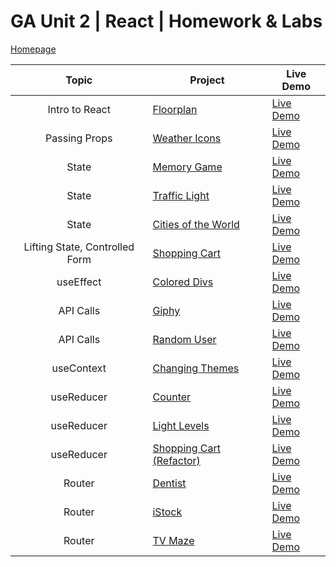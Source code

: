 # GA Unit 2 | React | Homework & Labs
[Homepage](https://ngsuwen.github.io/react-mini-projects/)

|  Topic  | Project                                                                                           | Live Demo                         |
|   :-:   | ------------------------------------------------------------------------------------------------- | --------------------------------- |
| Intro to React  | [Floorplan](https://github.com/ngsuwen/react-mini-projects/tree/main/floorplan)   | [Live Demo](https://ngsuwen.github.io/react-mini-projects/floorplan/build/)|
| Passing Props  | [Weather Icons](https://github.com/ngsuwen/react-mini-projects/tree/main/weather-icons)   | [Live Demo](https://ngsuwen.github.io/react-mini-projects/weather-icons/build/)|
| State  | [Memory Game](https://github.com/ngsuwen/react-mini-projects/tree/main/memory-game)   | [Live Demo](https://ngsuwen.github.io/react-mini-projects/memory-game/build/)|
| State  | [Traffic Light](https://github.com/ngsuwen/react-mini-projects/tree/main/traffic-light)   | [Live Demo](https://ngsuwen.github.io/react-mini-projects/traffic-light/build/)|
| State  | [Cities of the World](https://github.com/ngsuwen/react-mini-projects/tree/main/cities)   | [Live Demo](https://ngsuwen.github.io/react-mini-projects/cities/build/)|
| Lifting State, Controlled Form  | [Shopping Cart](https://github.com/ngsuwen/react-mini-projects/tree/main/shopping-cart)   | [Live Demo](https://ngsuwen.github.io/react-mini-projects/shopping-cart/build/)|
| useEffect  | [Colored Divs](https://github.com/ngsuwen/react-mini-projects/tree/main/colored-divs)   | [Live Demo](https://ngsuwen.github.io/react-mini-projects/colored-divs/build/)|
| API Calls  | [Giphy](https://github.com/ngsuwen/react-mini-projects/tree/main/giphy-api)   | [Live Demo](https://ngsuwen.github.io/react-mini-projects/giphy-api/build/)|
| API Calls  | [Random User](https://github.com/ngsuwen/react-mini-projects/tree/main/random-user)   | [Live Demo](https://ngsuwen.github.io/react-mini-projects/random-user/build/)|
| useContext  | [Changing Themes](https://github.com/ngsuwen/react-mini-projects/tree/main/usecontext-lab-themes)   | [Live Demo](https://ngsuwen.github.io/react-mini-projects/usecontext-lab-themes/build/)|
| useReducer  | [Counter](https://github.com/ngsuwen/react-mini-projects/tree/main/counter)   | [Live Demo](https://ngsuwen.github.io/react-mini-projects/counter/build/)|
| useReducer  | [Light Levels](https://github.com/ngsuwen/react-mini-projects/tree/main/light-levels)   | [Live Demo](https://ngsuwen.github.io/react-mini-projects/light-levels/build/)|
| useReducer  | [Shopping Cart (Refactor)](https://github.com/ngsuwen/react-mini-projects/tree/main/shopping-cart-refactor)   | [Live Demo](https://ngsuwen.github.io/react-mini-projects/shopping-cart-refactor/build/)|
| Router  | [Dentist](https://github.com/ngsuwen/react-mini-projects/tree/main/dentist)   | [Live Demo](https://ngsuwen.github.io/react-mini-projects/dentist/build/)|
| Router  | [iStock](https://github.com/ngsuwen/react-mini-projects/tree/main/istock)   | [Live Demo](https://ngsuwen.github.io/react-mini-projects/istock/build/)|
| Router  | [TV Maze](https://github.com/ngsuwen/react-mini-projects/tree/main/tv-maze)   | [Live Demo](https://ngsuwen.github.io/react-mini-projects/tv-maze/build/)|

